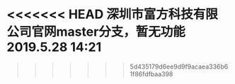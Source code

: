 ﻿<<<<<<< HEAD
﻿深圳市富方科技有限公司官网master分支，暂无功能
 2019.5.28 14:21
=======
>>>>>>> 5d435179d6ee9d9f9acaea336b61f86fdfbaa398
